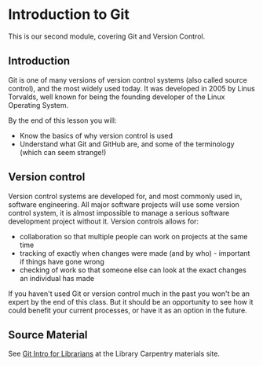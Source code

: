 Introduction to Git
===================

This is our second module, covering Git and Version Control.

Introduction
------------

Git is one of many versions of version control systems (also called source control), and the most widely used today.  It was developed in 2005 by Linus Torvalds, well known for being the founding developer of the Linux Operating System.

By the end of this lesson you will:

- Know the basics of why version control is used
- Understand what Git and GitHub are, and some of the terminology (which can seem strange!)

Version control
---------------

Version control systems are developed for, and most commonly used in, software engineering.  All major software projects will use some version control system, it is almost impossible to manage a serious software development project without it.  Version controls allows for:

- collaboration so that multiple people can work on projects at the same time
- tracking of exactly when changes were made (and by who) - important if things have gone wrong
- checking of work so that someone else can look at the exact changes an individual has made

If you haven't used Git or version control much in the past you won't be an expert by the end of this class.  But it should be an opportunity to see how it could benefit your current processes, or have it as an option in the future.

Source Material
---------------

See [Git Intro for Librarians](http://data-lessons.github.io/library-git/) at the Library Carpentry materials site.